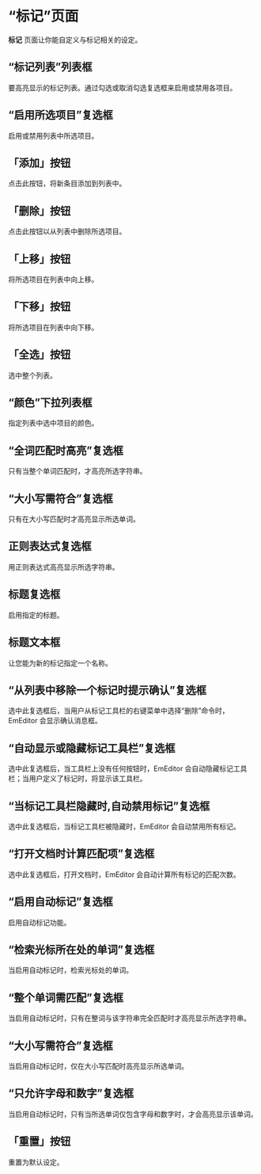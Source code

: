 # “标记”页面

**标记** 页面让你能自定义与标记相关的设定。

## “标记列表”列表框

要高亮显示的标记列表。通过勾选或取消勾选复选框来启用或禁用各项目。

## “启用所选项目”复选框

启用或禁用列表中所选项目。

## 「添加」按钮

点击此按钮，将新条目添加到列表中。

## 「删除」按钮

点击此按钮以从列表中删除所选项目。

## 「上移」按钮

将所选项目在列表中向上移。

## 「下移」按钮

将所选项目在列表中向下移。

## 「全选」按钮

选中整个列表。

## “颜色”下拉列表框

指定列表中选中项目的颜色。

## “全词匹配时高亮”复选框

只有当整个单词匹配时，才高亮所选字符串。

## “大小写需符合”复选框

只有在大小写匹配时才高亮显示所选单词。

## 正则表达式复选框

用正则表达式高亮显示所选字符串。

## 标题复选框

启用指定的标题。

## 标题文本框

让您能为新的标记指定一个名称。

## “从列表中移除一个标记时提示确认”复选框

选中此复选框后，当用户从标记工具栏的右键菜单中选择“删除”命令时，EmEditor 会显示确认消息框。

## “自动显示或隐藏标记工具栏”复选框

选中此复选框后，当工具栏上没有任何按钮时，EmEditor 会自动隐藏标记工具栏；当用户定义了标记时，将显示该工具栏。

## “当标记工具栏隐藏时,自动禁用标记”复选框

选中此复选框后，当标记工具栏被隐藏时，EmEditor 会自动禁用所有标记。

## “打开文档时计算匹配项”复选框

选中此复选框后，打开文档时，EmEditor 会自动计算所有标记的匹配次数。

## “启用自动标记”复选框

启用自动标记功能。

## “检索光标所在处的单词”复选框

当启用自动标记时，检索光标处的单词。

## “整个单词需匹配”复选框

当启用自动标记时，只有在整词与该字符串完全匹配时才高亮显示所选字符串。

## “大小写需符合”复选框

当启用自动标记时，仅在大小写匹配时高亮显示所选单词。

## “只允许字母和数字”复选框

当启用自动标记时，只有当所选单词仅包含字母和数字时，才会高亮显示该单词。

## 「重置」按钮

重置为默认设定。


